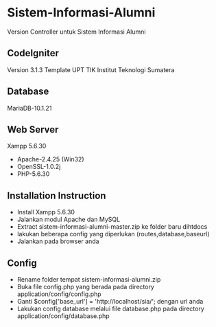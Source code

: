 # Sistem-Informasi-Alumni
Version Controller untuk Sistem Informasi Alumni

## CodeIgniter
Version 3.1.3
Template UPT TIK Institut Teknologi Sumatera

## Database
MariaDB-10.1.21

## Web Server
Xampp 5.6.30
* Apache-2.4.25 (Win32) 
* OpenSSL-1.0.2j 
* PHP-5.6.30

## Installation Instruction
* Install Xampp 5.6.30
* Jalankan modul Apache dan MySQL
* Extract sistem-informasi-alumni-master.zip ke folder baru dihtdocs
* lakukan beberapa config yang diperlukan (routes,database,baseurl)
* Jalankan pada browser anda

## Config
* Rename folder tempat sistem-informasi-alumni.zip
* Buka file config.php yang berada pada directory application/config/config.php
* Ganti $config['base_url'] = 'http://localhost/sia/'; dengan url anda
* Lakukan config database melalui file database.php pada directory application/config/database.php



